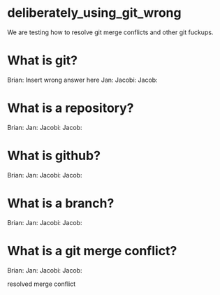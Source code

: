 # deliberately_using_git_wrong

We are testing how to resolve git merge conflicts and other git fuckups.

# What is git?
Brian: Insert wrong answer here
Jan: 
Jacobi: 
Jacob: 

# What is a repository?
Brian: 
Jan: 
Jacobi: 
Jacob: 

# What is github?
Brian: 
Jan: 
Jacobi: 
Jacob: 

# What is a branch?
Brian: 
Jan: 
Jacobi: 
Jacob: 

# What is a git merge conflict?
Brian: 
Jan: 
Jacobi: 
Jacob: 

resolved merge conflict

